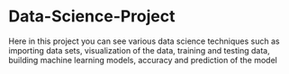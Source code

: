 # Data-Science-Project
Here in this project you can see various data science techniques such as importing data sets, visualization of the data, training and testing data, building machine learning models, accuracy and prediction of the model
